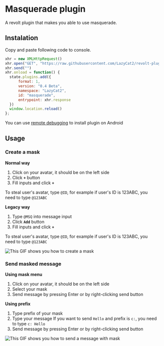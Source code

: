 # Masquerade plugin
A revolt plugin that makes you able to use masquerade.

## Instalation

Copy and paste following code to console.
```js
xhr = new XMLHttpRequest()
xhr.open("GET", "https://raw.githubusercontent.com/LazyCat2/revolt-plugins/main/masquerade/script.js")
xhr.send("")
xhr.onload = function() {
  state.plugins.add({
      format: 1,
      version: "0.4 Beta",
      namespace: "LazyCat2",
      id: "masquerade",
      entrypoint: xhr.response
  })
  window.location.reload()
};
```
You can use [remote debugging](https://developer.chrome.com/docs/devtools/remote-debugging) to install plugin on Android


## Usage
### Create a mask

**Normal way**
1. Click on your avatar, it should be on the left side
2. Click **`+`** button
3. Fill inputs and click **`+`**

To steal user's avatar, type `@ID`, for example if user's ID is 123ABC, you need to type `@123ABC`

**Legacy way**
1. Type `@MSQ` into message input
2. Click **`Add`** button
3. Fill inputs and click **`+`**

To steal user's avatar, type `@ID`, for example if user's ID is 123ABC, you need to type `@123ABC`

![This GIF shows you how to create a mask](https://autumn.revolt.chat/attachments/SDDxYUuiQvL0BtR0qtMY7a9Ub2JgZhLHl8zb3x-c6c)

### Send masked message

**Using mask menu**
1. Click on your avatar, it should be on the left side
2. Select your mask
3. Send message by pressing Enter or by right-clicking send button

**Using prefix**
1. Type prefix of your mask
2. Type your message
   If you want to send `Hello` and prefix is `c:`, you need to type `c: Hello`
3. Send message by pressing Enter or by right-clicking send button

![This GIF shows you how to send a message with mask](https://autumn.revolt.chat/attachments/QCuLiNpqeXCLETmuf5ttPDpe17caGJl9XZqSDkDNAN/HowToSend.gif)
